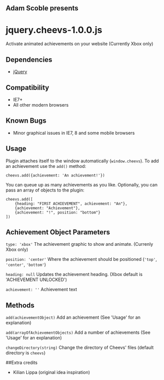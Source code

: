 ## Adam Scoble presents
# jquery.cheevs-1.0.0.js
Activate animated achievements on your website (Currently Xbox only)

## Dependencies
* [jQuery](http://docs.jquery.com/)

## Compatibility
* IE7+
* All other modern browsers

## Known Bugs
* Minor graphical issues in IE7, 8 and some mobile browsers

## Usage
Plugin attaches itself to the window automatically (`window.cheevs`). To add an achievement use the `add()` method:

`cheevs.add({achievement: 'An achievement!'})`

You can queue up as many achievements as you like. Optionally, you can pass an array of objects to the plugin:

	cheevs.add([
		{heading: "FIRST ACHIEVEMENT", achievement: "An"},
		{achievement: "Achievement"},
		{achievement: "!", position: "bottom"}
	])

## Achievement Object Parameters
`type: 'xbox'` The achievement graphic to show and animate. (Currenly Xbox only)

`position: 'center'` Where the achievement should be positioned (`'top'`, `'center'`, `'bottom'`)

`heading: null` Updates the achievement heading. (Xbox default is 'ACHIEVEMENT UNLOCKED')

`achievement: ''` Achievement text

## Methods
`add(achievementObject)` Add an achievement (See 'Usage' for an explanation)

`add(arrayOfAchievementObjects)` Add a number of achievements (See 'Usage' for an explanation)

`changeDirectory(string)` Change the directory of Cheevs' files (default directory is `cheevs`)

##Extra credits
* Kilian Lippa (original idea inspiration)